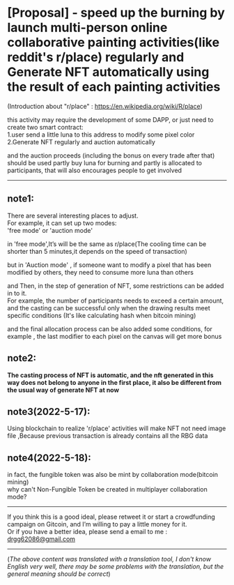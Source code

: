 
# [Proposal] - speed up the burning by launch multi-person online collaborative painting activities(like reddit's r/place) regularly and Generate NFT automatically using the result of each painting activities

(Introduction about "r/place" : https://en.wikipedia.org/wiki/R/place)

this activity may require the development of some DAPP,
or just need to create two smart contract:  
1.user send a little luna to this address to modify some pixel color  
2.Generate NFT regularly and auction automatically  

and the auction proceeds (including the bonus on every trade after that) should be used partly buy luna for burning and partly is allocated to participants,
that will also encourages people to get involved  

------------------------------------------------------------------------------------------------------------------------------------------

## note1:

There are several interesting places to adjust.   
For example, it can set up two modes:    
'free mode' or 'auction mode'  

in 'free mode',It’s will be the same as r/place(The cooling time can be shorter than 5 minutes,it depends on the speed of transaction)  

but in 'Auction mode' , if someone want to modify a pixel that has been modified by others, they need to consume more luna than others  

and Then, in the step of generation of NFT, some restrictions can be added in to it.   
For example, the number of participants needs to exceed a certain amount, and the casting can be successful only when the drawing results meet specific conditions (It's like calculating hash when bitcoin mining)  

and the final allocation process can be also added some conditions, 
for example , the last modifier to each pixel on the canvas will get more bonus


## note2:

**The casting process of NFT is automatic, and the nft generated in this way does not belong to anyone in the first place,
it also be different from the usual way of generate NFT at now**

## note3(2022-5-17):

Using blockchain to realize 'r/place' activities will make NFT not need image file ,Because previous transaction is already contains all the RBG data  

## note4(2022-5-18):
in fact, the fungible token was also be mint by collaboration mode(bitcoin mining)  
why can't Non-Fungible Token be created in multiplayer collaboration mode?

------------------------------------------------------------------------------------------------------------------------------------------


 If you think this is a good ideal, please retweet it or start a crowdfunding campaign on Gitcoin, and I’m willing to pay a little money for it.  
 Or if you have a better idea, please send a email to me :  drgg62086@gmail.com

------------------------------------------------------------------------------------------------------------------------------------------


(_The above content was translated with a translation tool, I don't know English very well, there may be some problems with the translation, but the general meaning should be correct_)

